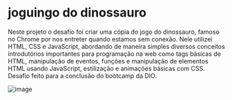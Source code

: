 # joguingo do dinossauro
Neste projeto o desafio foi criar uma cópia do jogo do dinossauro, famoso no Chrome por nos entreter quando estamos sem conexão. Nele utilizei HTML, CSS e JavaScript, abordando de maneira simples diversos conceitos introdutórios importantes para programação na web como tags básicas de HTML, manipulação de eventos, funções e manipulação de elementos HTML usando JavaScript, estilização e animações básicas com CSS.    Desafio feito para a conclusão do bootcamp da DIO.

![image](https://user-images.githubusercontent.com/85305764/140980595-73488629-bf39-4bce-96f7-87b271ca7143.png)

